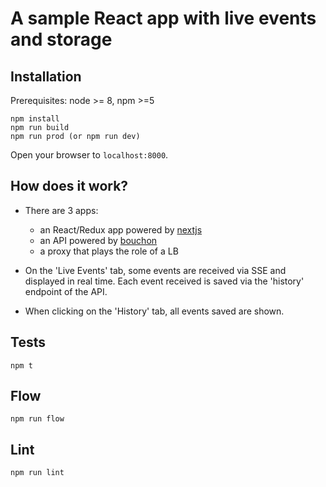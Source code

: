 # A sample React app with live events and storage

## Installation

Prerequisites: node >= 8, npm >=5

```
npm install
npm run build
npm run prod (or npm run dev)
```

Open your browser to `localhost:8000`.


## How does it work?

- There are 3 apps:

  * an React/Redux app powered by [nextjs](https://github.com/zeit/next.js/)
  * an API powered by [bouchon](https://www.npmjs.com/package/bouchon)
  * a proxy that plays the role of a LB

- On the 'Live Events' tab, some events are received via SSE and displayed in real time. Each event received is saved via the 'history' endpoint of the API.

- When clicking on the 'History' tab, all events saved are shown.


## Tests

`npm t`


## Flow

`npm run flow`


## Lint

`npm run lint`
